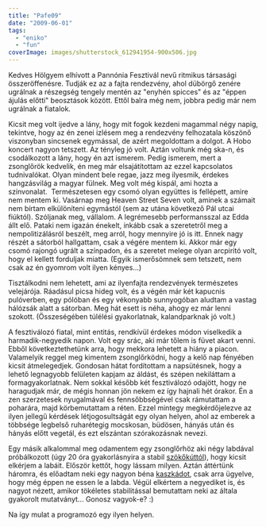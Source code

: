 ```yaml
---
title: "Pafe09"
date: "2009-06-01"
tags: 
  - "eniko"
  - "fun"
coverImage: images/shutterstock_612941954-900x506.jpg
---
```


Kedves Hölgyem elhívott a Pannónia Fesztivál nevű ritmikus társasági összeröffenésre. Tudják ez az a fajta rendezvény, ahol dübörgő zenére ugrálnak a részegség tengely mentén az "enyhén spicces" és az "éppen ájulás előtti" beosztások között. Ettől balra még nem, jobbra pedig már nem ugrálnak a fiatalok.

Kicsit meg volt ijedve a lány, hogy mit fogok kezdeni magammal négy napig, tekintve, hogy az én zenei izlésem meg a rendezvény felhozatala köszönő viszonyban sincsenek egymással, de azért megoldottam a dolgot. A Hobo koncert nagyon tetszett. Az tényleg jó volt. Aztán voltunk még ska-n, és csodálkozott a lány, hogy én azt ismerem. Pedig ismerem, mert a zsonglőrök kedvelik, én meg már elsajátítottam az ezzel kapcsolatos tudnivalókat. Olyan mindent bele regae, jazz meg ilyesmik, érdekes hangzásvilág a magyar fülnek. Meg volt még kispál, ami hozta a színvonalat.  Természetesen egy csomó olyan együttes is fellépett, amire nem mentem ki. Vasárnap meg Heaven Street Seven volt, aminek a számait nem bírtam elkülöníteni egymástól (sem az utána következő Pál utcai fiúktól). Szóljanak meg, vállalom. A legrémesebb performansszal az Edda állt elő. Pataki nem igazán énekelt, inkább csak a szeretetről meg a nempolitizálásról beszélt, meg arról, hogy mennyire jó is itt. Ennek nagy részét a sátorból hallgattam, csak a végére mentem ki. Akkor már egy csomó rajongó ugrált a színpadon, és a szeretet melege olyan arcpirító volt, hogy el kellett forduljak miatta. (Egyik ismerősömnek sem tetszett, nem csak az én gyomrom volt ilyen kényes...)

Tisztálkodni nem lehetett, ami az ilyenfajta rendezvények természetes velejárója. Ráadásul picsa hideg volt, és a végén már két kapucnis pulóverben, egy pólóban és egy vékonyabb sunnyogóban aludtam a vastag hálózsák alatt a sátorban. Meg hát esett is néha, ahogy ez már lenni szokott. (Összeségében túlélési gyakorlatnak, kalandparknak jó volt.)

A fesztiválozó fiatal, mint entitás, rendkívül érdekes módon viselkedik a harmadik-negyedik napon. Volt egy srác, aki már tőlem is füvet akart venni. Ebből következtethetünk arra, hogy mekkora lehetett a hiány a piacon. Valamelyik reggel meg kimentem zsonglőrködni, hogy a kelő nap fényében kicsit átmelegedjek. Gondosan hátat fordítottam a napsütésnek, hogy a lehető legnagyobb felületen kapjam az áldást, és szépen nekiláttam a formagyakorlatnak. Nem sokkal később két fesztiválozó odajött, hogy ne haragudjak már, de mégis honnan jön nekem ez így hajnali hét órakor. Én a zen szerzetesek nyugalmával és fennsőbbségével csak rámutattam a poharára, majd körbemutattam a réten. Ezzel mintegy megkérdőjelezve az ilyen jellegű kérdések létjogosultságát egy olyan helyen, ahol az emberek a többsége legbelső ruharétegig mocskosan, büdösen, hányás után és hányás előtt vegetál, és ezt elszántan szórakozásnak nevezi.

Egy másik alkalommal meg odamentem egy zsonglőrhöz aki négy labdával próbálkozott (úgy 20 óra gyakorlásnyira a stabil [szökőkúttól](http://zsonglor.csokavar.hu/trukkok/negy-labda/szokokut-negy-labdaval-aszinkron/)), hogy kicsit elkérjem a labáit. Először kettőt, hogy lássam milyen. Aztán áttértünk háromra, és előadtam neki egy nagyon béna [kaszkádot](http://zsonglor.csokavar.hu/trukkok/harom-labda/kaszkad/kaszkad/), csak arra ügyelve, hogy még éppen ne essen le a labda. Végül elkértem a negyediket is, és nagyot nézett, amikor tökéletes stabilitással bemutattam neki az általa gyakorolt mutatványt... Gonosz vagyok-e? :)

Na így mulat a programozó egy ilyen helyen.
